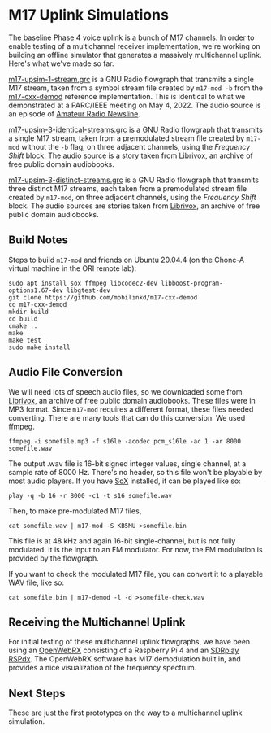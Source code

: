 # M17 Uplink Simulations

The baseline Phase 4 voice uplink is a bunch of M17 channels. In order to enable testing of a multichannel receiver implementation, we're working on building an offline simulator that generates a massively multichannel uplink. Here's what we've made so far.

[m17-upsim-1-stream.grc](m17-upsim-1-stream.grc) is a GNU Radio flowgraph that transmits a single M17 stream, taken from a symbol stream file created by `m17-mod -b` from the [m17-cxx-demod](https://github.com/mobilinkd/m17-cxx-demod) reference implementation. This is identical to what we demonstrated at a PARC/IEEE meeting on May 4, 2022. The audio source is an episode of [Amateur Radio Newsline](https://www.arnewsline.org).

[m17-upsim-3-identical-streams.grc](m17-upsim-3-identical-streams.grc) is a GNU Radio flowgraph that transmits a single M17 stream, taken from a premodulated stream file created by `m17-mod` without the `-b` flag, on three adjacent channels, using the *Frequency Shift* block. The audio source is a story taken from [Librivox](https://librivox.org), an archive of free public domain audiobooks.

[m17-upsim-3-distinct-streams.grc](m17-upsim-3-distinct-streams.grc) is a GNU Radio flowgraph that transmits three distinct M17 streams, each taken from a premodulated stream file created by `m17-mod`, on three adjacent channels, using the *Frequency Shift* block. The audio sources are stories taken from [Librivox](https://librivox.org), an archive of free public domain audiobooks.

## Build Notes

Steps to build `m17-mod` and friends on Ubuntu 20.04.4 (on the Chonc-A virtual machine in the ORI remote lab):

```
sudo apt install sox ffmpeg libcodec2-dev libboost-program-options1.67-dev libgtest-dev
git clone https://github.com/mobilinkd/m17-cxx-demod
cd m17-cxx-demod
mkdir build
cd build
cmake ..
make
make test
sudo make install
```

## Audio File Conversion

We will need lots of speech audio files, so we downloaded some from [Librivox](https://librivox.org), an archive of free public domain audiobooks. These files were in MP3 format. Since `m17-mod` requires a different format, these files needed converting. There are many tools that can do this conversion. We used [ffmpeg](https://ffmpeg.org).

```
ffmpeg -i somefile.mp3 -f s16le -acodec pcm_s16le -ac 1 -ar 8000 somefile.wav
```
The output .wav file is 16-bit signed integer values, single channel, at a sample rate of 8000 Hz. There's no header, so this file won't be playable by most audio players. If you have [SoX](http://sox.sourceforge.net) installed, it can be played like so:
```
play -q -b 16 -r 8000 -c1 -t s16 somefile.wav
```

Then, to make pre-modulated M17 files,

```
cat somefile.wav | m17-mod -S KB5MU >somefile.bin
```

This file is at 48 kHz and again 16-bit single-channel, but is not fully modulated. It is the input to an FM modulator. For now, the FM modulation is provided by the flowgraph.

If you want to check the modulated M17 file, you can convert it to a playable WAV file, like so:

```
cat somefile.bin | m17-demod -l -d >somefile-check.wav
```

## Receiving the Multichannel Uplink

For initial testing of these multichannel uplink flowgraphs, we have been using an [OpenWebRX](https://www.openwebrx.de) consisting of a Raspberry Pi 4 and an [SDRplay RSPdx](https://www.sdrplay.com/rspdx/). The OpenWebRX software has M17 demodulation built in, and provides a nice visualization of the frequency spectrum.

## Next Steps

These are just the first prototypes on the way to a multichannel uplink simulation.

